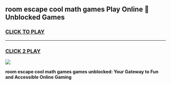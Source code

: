 
## room escape cool math games Play Online 👋 Unblocked Games
<h3>
<a href="https://news.freeplayer.one?title=room_escape_cool_math_games&ref=17CMG">CLICK TO PLAY</a></h3>
<hr>

<h3>
<a href="https://news.freeplayer.one?title=room_escape_cool_math_games&ref=17CMG">CLICK 2 PLAY</a>
  
</h3>

<a href="https://news.freeplayer.one?title=room_escape_cool_math_games&ref=17CMG/"><img src="https://clearcache.store/games.png"></a>


**room escape cool math games games unblocked: Your Gateway to Fun and Accessible Online Gaming**
